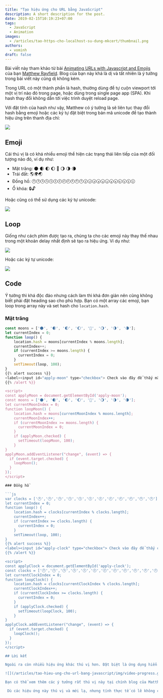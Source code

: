 ```yaml
---
title: "Tạo hiệu ứng cho URL bằng JavaScript"
description: A short description for the post.
date: 2019-02-15T10:19:23+07:00
tags:
  - JavaScript
  - Animation
images:
  - /articles/tao-https-cho-localhost-su-dung-mkcert/thumbnail.png
authors:
  - vominh
draft: false
---
```


Bài viết này tham khảo từ bài [Animating URLs with Javascript and Emojis](http://matthewrayfield.com/articles/animating-urls-with-javascript-and-emojis) của bạn [Matthew Rayfield](http://matthewrayfield.com). Blog của bạn này khá là dị và tất nhiên là ý tưởng trong bài viết này cũng dị không kém.

Trong URL có một thành phần là hash, thường dùng để tự cuộn viewport tới một vị trí nào đó trong page, hoặc dùng trong single page app (SPA). Khi hash thay đổi không dẫn tới việc trình duyệt reload page.

Với đặt tính của hash như vậy, Matthew có ý tưởng là sẽ liên tục thay đổi hash bằng emoji hoặc các ký tự đặt biệt trong bản mã unicode để tạo thành hiệu ứng trên thanh địa chỉ:

![](/articles/tao-hieu-ung-cho-url-bang-javascript/img/babies2.gif)

## Emoji

Cái thú vị là có khá nhiều emoji thể hiện các trạng thái liên tiếp của một đối tượng nào đó, ví dụ như:

* Mặt trăng: 🌑 🌒 🌓 🌔 🌝 🌖 🌗 🌘
* Trái đất: 🌎🌍🌏
* Đồng hồ: 🕐🕑🕒🕓🕔🕕🕖🕗🕘🕙🕚🕛🕜🕝🕞🕟🕠🕡🕢🕣🕤🕥🕦🕧
* Ổ khóa: 🔒🔓

Hoặc cũng có thể sử dụng các ký tự unicode:

![](/articles/tao-hieu-ung-cho-url-bang-javascript/img/box-characters.png)

## Loop

Giống như cách phim được tạo ra, chúng ta cho các emoji này thay thế nhau trong một khoản delay nhất định sẽ tạo ra hiệu ứng. Ví dụ như:

![](/articles/tao-hieu-ung-cho-url-bang-javascript/img/moon.gif)

Hoặc các ký tự unicode:

![](/articles/tao-hieu-ung-cho-url-bang-javascript/img/wavy.gif)

## Code

Ý tưởng thì khá độc đáo nhưng cách làm thì khá đơn giản nên cũng không biết phải đặt heading sao cho phù hợp. Bạn có một array các emoji, bạn loop trong array này và set hash cho `location.hash`.

### Mặt trăng

```js
const moons = ['🌑', '🌒', '🌓', '🌔', '🌝', '🌖', '🌗', '🌘'];
let currentIndex = 0;
function loop() {
    location.hash = moons[currentIndex % moons.length];
    currentIndex++;
    if (currentIndex >= moons.length) {
      currentIndex = 0;
    }
    setTimeout(loop, 100);
}
{{% alert success %}}
<label><input id="apply-moon" type="checkbox"> Check vào đây để thấy mặt trăng</label>
{{% /alert %}}

<script>
const applyMoon = document.getElementById('apply-moon');
const moons = ['🌑', '🌒', '🌓', '🌔', '🌝', '🌖', '🌗', '🌘'];
let currentMoonIndex = 0;
function loopMoon() {
    location.hash = moons[currentMoonIndex % moons.length];
    currentMoonIndex++;
    if (currentMoonIndex >= moons.length) {
      currentMoonIndex = 0;
    }
    if (applyMoon.checked) {
      setTimeout(loopMoon, 100);
    }
}
applyMoon.addEventListener("change", (event) => {
  if (event.target.checked) {
    loopMoon();
  }
});
</script>

### Đồng hồ

```js
var clocks = ['🕐','🕑','🕒','🕓','🕔','🕕','🕖','🕗','🕘','🕙','🕚','🕛'];
let currentIndex = 0;
function loop() {
    location.hash = clocks[currentIndex % clocks.length];
    currentIndex++;
    if (currentIndex >= clocks.length) {
      currentIndex = 0;
    }
    setTimeout(loop, 100);
}
{{% alert success %}}
<label><input id="apply-clock" type="checkbox"> Check vào đây để thấy clock</label>
{{% /alert %}}

<script>
const applyClock = document.getElementById('apply-clock');
const clocks = ['🕐','🕑','🕒','🕓','🕔','🕕','🕖','🕗','🕘','🕙','🕚','🕛'];
let currentClockIndex = 0;
function loopClock() {
    location.hash = clocks[currentClockIndex % clocks.length];
    currentClockIndex++;
    if (currentClockIndex >= clocks.length) {
      currentIndex = 0;
    }
    if (applyClock.checked) {
      setTimeout(loopClock, 100);
    }
}
applyClock.addEventListener("change", (event) => {
  if (event.target.checked) {
    loopClock();
  }
});
</script>

## Lời kết

Ngoài ra còn nhiều hiệu ứng khác thú vị hơn. Đặt biệt là ứng dụng hiển thị thanh playback của video.

![](/articles/tao-hieu-ung-cho-url-bang-javascript/img/video-progress.gif)

Bạn có thể xem thêm các ý tưởng rất thú vị này tại chính blog của Matthew: [Animating URLs with Javascript and Emojis](http://matthewrayfield.com/articles/animating-urls-with-javascript-and-emojis)

 Dù các hiệu ứng này thú vị và mới lạ, nhưng tính thực tế có lẽ không cao, vì nếu URL dài hoặc kích thước màn hình nhỏ thì thanh địa chỉ không thể được nhìn thấy, trên nhiều browser và trên mobile thì thanh address này còn bị ẩn đi.
